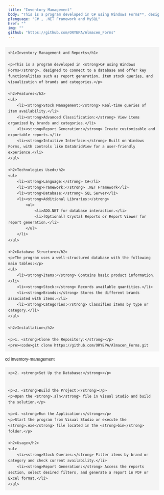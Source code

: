 ```yaml
---
title: "Inventory Management"
body: "This is a program developed in C# using Windows Forms**, designed to connect to a database and offer key functionalities such as report generation, item stock queries, and visualization of brands and categories."
plenguage: "C# , .NET Framework and MySQL"
href: ""
img: ""
github: "https://github.com/ORYEPA/Almacen_Forms"
---
```


<head>
    <meta charset="UTF-8">
    <meta name="viewport" content="width=device-width, initial-scale=1.0">
    <title>Inventory Management and Reports</title>
    <style>
        body {
            font-family: Arial, sans-serif;
            line-height: 1.6;
        }
        h1, h2 {
            color: #2c3e50;
        }
        pre {
            background-color: #f4f4f4;
            padding: 10px;
            display: block;
            overflow-x: auto;
        }
        ul {
            padding-left: 20px;
        }
    </style>
</head>
<body>

    <h1>Inventory Management and Reports</h1>

    <p>This is a program developed in <strong>C# using Windows Forms</strong>, designed to connect to a database and offer key functionalities such as report generation, item stock queries, and visualization of brands and categories.</p>

    <h2>Features</h2>
    <ul>
        <li><strong>Stock Management:</strong> Real-time queries of item availability.</li>
        <li><strong>Advanced Classification:</strong> View items organized by brands and categories.</li>
        <li><strong>Report Generation:</strong> Create customizable and exportable reports.</li>
        <li><strong>Intuitive Interface:</strong> Built on Windows Forms, with controls like DataGridView for a user-friendly experience.</li>
    </ul>

    <h2>Technologies Used</h2>
    <ul>
        <li><strong>Language:</strong> C#</li>
        <li><strong>Framework:</strong> .NET Framework</li>
        <li><strong>Database:</strong> SQL Server</li>
        <li><strong>Additional Libraries:</strong>
            <ul>
                <li>ADO.NET for database interaction.</li>
                <li>[Optional] Crystal Reports or Report Viewer for report generation.</li>
            </ul>
        </li>
    </ul>

    <h2>Database Structure</h2>
    <p>The program uses a well-structured database with the following main tables:</p>
    <ul>
        <li><strong>Items:</strong> Contains basic product information.</li>
        <li><strong>Stock:</strong> Records available quantities.</li>
        <li><strong>Brands:</strong> Stores the different brands associated with items.</li>
        <li><strong>Categories:</strong> Classifies items by type or category.</li>
    </ul>

    <h2>Installation</h2>

    <p>1. <strong>Clone the Repository:</strong></p>
    <pre><code>git clone https://github.com/ORYEPA/Almacen_Forms.git
cd inventory-management</code></pre>

    <p>2. <strong>Set Up the Database:</strong></p>
   

    <p>3. <strong>Build the Project:</strong></p>
    <p>Open the <strong>.sln</strong> file in Visual Studio and build the solution.</p>

    <p>4. <strong>Run the Application:</strong></p>
    <p>Start the program from Visual Studio or execute the <strong>.exe</strong> file located in the <strong>bin</strong> folder.</p>

    <h2>Usage</h2>
    <ul>
        <li><strong>Stock Queries:</strong> Filter items by brand or category and check current availability.</li>
        <li><strong>Report Generation:</strong> Access the reports section, select desired filters, and generate a report in PDF or Excel format.</li>
    </ul>

</body>


